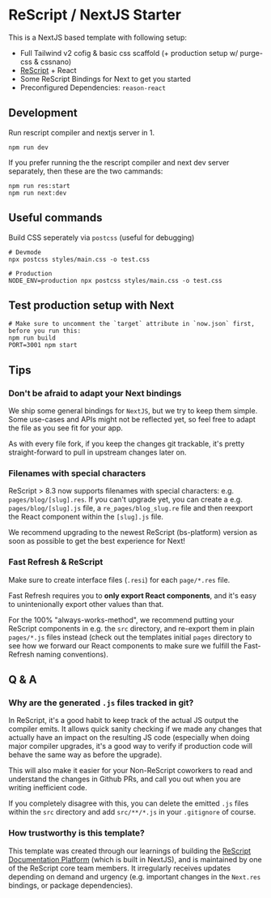 # ReScript / NextJS Starter

This is a NextJS based template with following setup:

- Full Tailwind v2 cofig & basic css scaffold (+ production setup w/ purge-css & cssnano)
- [ReScript](https://rescript-lang.org) + React
- Some ReScript Bindings for Next to get you started
- Preconfigured Dependencies: `reason-react`

## Development

Run rescript compiler and nextjs server in 1.

```
npm run dev
```

If you prefer running the the rescript compiler and next dev server separately, then these are the two cammands:

```
npm run res:start
npm run next:dev
```

## Useful commands

Build CSS seperately via `postcss` (useful for debugging)

```
# Devmode
npx postcss styles/main.css -o test.css

# Production
NODE_ENV=production npx postcss styles/main.css -o test.css
```

## Test production setup with Next

```
# Make sure to uncomment the `target` attribute in `now.json` first, before you run this:
npm run build
PORT=3001 npm start
```

## Tips

### Don't be afraid to adapt your Next bindings

We ship some general bindings for `NextJS`, but we try to keep them simple. Some use-cases and APIs might not be reflected yet, so feel free to adapt the file as you see fit for your app.

As with every file fork, if you keep the changes git trackable, it's pretty straight-forward to pull in upstream changes later on.

### Filenames with special characters

ReScript > 8.3 now supports filenames with special characters: e.g. `pages/blog/[slug].res`.
If you can't upgrade yet, you can create a e.g. `pages/blog/[slug].js` file, a `re_pages/blog_slug.re` file and then reexport the React component within the `[slug].js` file.

We recommend upgrading to the newest ReScript (bs-platform) version as soon as possible to get the best experience for Next!

### Fast Refresh & ReScript

Make sure to create interface files (`.resi`) for each `page/*.res` file.

Fast Refresh requires you to **only export React components**, and it's easy to unintenionally export other values than that.

For the 100% "always-works-method", we recommend putting your ReScript components in e.g. the `src` directory, and re-export them in plain `pages/*.js` files instead (check out the templates initial `pages` directory to see how we forward our React components to make sure we fulfill the Fast-Refresh naming conventions).

## Q & A

### Why are the generated `.js` files tracked in git?

In ReScript, it's a good habit to keep track of the actual JS output the compiler emits. It allows quick sanity checking if we made any changes that actually have an impact on the resulting JS code (especially when doing major compiler upgrades, it's a good way to verify if production code will behave the same way as before the upgrade).

This will also make it easier for your Non-ReScript coworkers to read and understand the changes in Github PRs, and call you out when you are writing inefficient code.

If you completely disagree with this, you can delete the emitted `.js` files within the `src` directory and add `src/**/*.js` in your `.gitignore` of course.

### How trustworthy is this template?

This template was created through our learnings of building the [ReScript Documentation Platform](https://rescript-lang.org) (which is built in NextJS), and is maintained by one of the ReScript core team members. It irregularly receives updates depending on demand and urgency (e.g. important changes in the `Next.res` bindings, or package dependencies).
